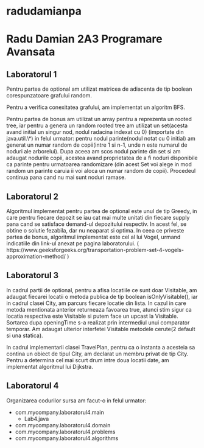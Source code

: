 # radudamianpa
<h1>Radu Damian 2A3 Programare Avansata</h1>

<h2>Laboratorul 1</h2>

<p>Pentru partea de optional am utilizat matricea de adiacenta de tip boolean corespunzatoare grafului random.<p>
<p>Pentru a verifica conexitatea grafului, am implementat un algoritm BFS. </p>

<p>Pentru partea de bonus am utilizat un array pentru a reprezenta un rooted tree, iar pentru a genera un random rooted tree am utilizat un set(acesta avand initial un singur nod, nodul radacina indexat cu 0)
(importate din java.util.\*) in felul urmator: pentru nodul parinte(nodul notat cu 0 initial) am generat un numar random de copii(intre 1 si n-1, unde n este numarul 
de noduri ale arborelui). Dupa aceea am scos nodul parinte din set si am adaugat nodurile copii, acestea avand proprietatea de a fi noduri disponibile ca parinte pentru urmatoarea randomizare
(din acest Set voi alege in mod random un parinte caruia ii voi aloca un numar random de copii). Procedeul continua pana cand nu mai sunt noduri ramase.</p>


<h2>Laboratorul 2</h2>

<p>Algoritmul implementat pentru partea de optional este unul de tip Greedy, in care pentru fiecare depozit se iau cat mai multe unitati din fiecare supply pana cand se satisface demand-ul depozitului respectiv. In acest fel, se obtine o solutie fezabila, dar nu neaparat si optima.
In ceea ce priveste partea de bonus, algoritmul implementat este cel al lui Vogel, urmand indicatiile din link-ul anexat pe pagina laboratorului. ( https://www.geeksforgeeks.org/transportation-problem-set-4-vogels-approximation-method/ )<p>

<h2>Laboratorul 3</h2> 

<p>In cadrul partii de optional, pentru a afisa locatiile ce sunt doar Visitable, am adaugat fiecarei locatii o metoda publica de tip boolean isOnlyVisitable(), iar in cadrul clasei City, am parcurs fiecare locatie din lista. In cazul in care metoda mentionata anterior returneaza favoarea true, atunci stim sigur ca locatia respectiva este Visitable si putem face un upcast la Visitable. Sortarea dupa openingTime s-a realizat prin intermediul unui comparator temporar.
Am adaugat ulterior interfetei Visitable metodele cerute(2 default si una statica).</p>
<p>In cadrul implementarii clasei TravelPlan, pentru ca o instanta a acesteia sa contina un obiect de tipul City, am declarat un membru privat de tip City. Pentru a determina cel mai scurt drum intre doua locatii date, am implementat algoritmul lui Dijkstra.</p>

<h2>Laboratorul 4 </h2> 

<p> Organizarea codurilor sursa am facut-o in felul urmator: </p>

<ul>
  <li>
    com.mycompany.laboratorul4.main 
    <ul>
      <li>Lab4.java</li>
    </ul>
  </li>
  <li>
    com.mycompany.laboratorul4.domain
  </li>
  <li>
    com.mycompany.laboratorul4.problems
  </li>
  <li>
    com.mycompany.laboratorul4.algorithms
  </li>
</ul>

